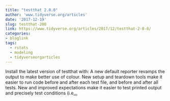 ```yaml
---
title: "testthat 2.0.0"
author: 'www.tidyverse.org/articles'
date: '2017-12-19'
slug: testthat-200
link: https://www.tidyverse.org/articles/2017/12/testthat-2-0-0/
categories:
- bloglink
tags:
  - rstats
  - modeling
  - tidyverseorgarticles
---
```


Install the latest version of testthat with: A new default reporter revamps the output to make better use of colour. New setup and teardown tools make it easier to run code before and after each test file, and before and after all tests. New and improved expectations make it easier to test printed output and precisely test conditions (i.e[... <i class="fas fa-external-link-alt"></i>](https://www.tidyverse.org/articles/2017/12/testthat-2-0-0/)

